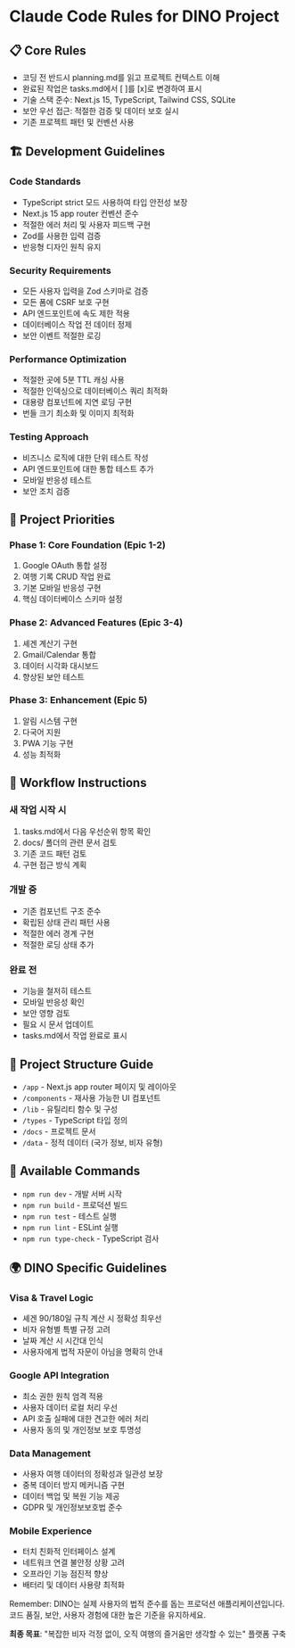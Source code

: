 # Claude Code Rules for DINO Project

## 📋 Core Rules
- 코딩 전 반드시 planning.md를 읽고 프로젝트 컨텍스트 이해
- 완료된 작업은 tasks.md에서 [ ]를 [x]로 변경하여 표시
- 기술 스택 준수: Next.js 15, TypeScript, Tailwind CSS, SQLite
- 보안 우선 접근: 적절한 검증 및 데이터 보호 실시
- 기존 프로젝트 패턴 및 컨벤션 사용

## 🏗️ Development Guidelines

### Code Standards
- TypeScript strict 모드 사용하여 타입 안전성 보장
- Next.js 15 app router 컨벤션 준수
- 적절한 에러 처리 및 사용자 피드백 구현
- Zod를 사용한 입력 검증
- 반응형 디자인 원칙 유지

### Security Requirements
- 모든 사용자 입력을 Zod 스키마로 검증
- 모든 폼에 CSRF 보호 구현
- API 엔드포인트에 속도 제한 적용
- 데이터베이스 작업 전 데이터 정제
- 보안 이벤트 적절한 로깅

### Performance Optimization
- 적절한 곳에 5분 TTL 캐싱 사용
- 적절한 인덱싱으로 데이터베이스 쿼리 최적화
- 대용량 컴포넌트에 지연 로딩 구현
- 번들 크기 최소화 및 이미지 최적화

### Testing Approach
- 비즈니스 로직에 대한 단위 테스트 작성
- API 엔드포인트에 대한 통합 테스트 추가
- 모바일 반응성 테스트
- 보안 조치 검증

## 🎯 Project Priorities

### Phase 1: Core Foundation (Epic 1-2)
1. Google OAuth 통합 설정
2. 여행 기록 CRUD 작업 완료
3. 기본 모바일 반응성 구현
4. 핵심 데이터베이스 스키마 설정

### Phase 2: Advanced Features (Epic 3-4)
1. 셰겐 계산기 구현
2. Gmail/Calendar 통합
3. 데이터 시각화 대시보드
4. 향상된 보안 테스트

### Phase 3: Enhancement (Epic 5)
1. 알림 시스템 구현
2. 다국어 지원
3. PWA 기능 구현
4. 성능 최적화

## 🚀 Workflow Instructions

### 새 작업 시작 시
1. tasks.md에서 다음 우선순위 항목 확인
2. docs/ 폴더의 관련 문서 검토
3. 기존 코드 패턴 검토
4. 구현 접근 방식 계획

### 개발 중
- 기존 컴포넌트 구조 준수
- 확립된 상태 관리 패턴 사용
- 적절한 에러 경계 구현
- 적절한 로딩 상태 추가

### 완료 전
- 기능을 철저히 테스트
- 모바일 반응성 확인
- 보안 영향 검토
- 필요 시 문서 업데이트
- tasks.md에서 작업 완료로 표시

## 📁 Project Structure Guide
- `/app` - Next.js app router 페이지 및 레이아웃
- `/components` - 재사용 가능한 UI 컴포넌트
- `/lib` - 유틸리티 함수 및 구성
- `/types` - TypeScript 타입 정의
- `/docs` - 프로젝트 문서
- `/data` - 정적 데이터 (국가 정보, 비자 유형)

## 🔧 Available Commands
- `npm run dev` - 개발 서버 시작
- `npm run build` - 프로덕션 빌드
- `npm run test` - 테스트 실행
- `npm run lint` - ESLint 실행
- `npm run type-check` - TypeScript 검사

## 🌍 DINO Specific Guidelines

### Visa & Travel Logic
- 셰겐 90/180일 규칙 계산 시 정확성 최우선
- 비자 유형별 특별 규정 고려
- 날짜 계산 시 시간대 인식
- 사용자에게 법적 자문이 아님을 명확히 안내

### Google API Integration
- 최소 권한 원칙 엄격 적용
- 사용자 데이터 로컬 처리 우선
- API 호출 실패에 대한 견고한 에러 처리
- 사용자 동의 및 개인정보 보호 투명성

### Data Management
- 사용자 여행 데이터의 정확성과 일관성 보장
- 중복 데이터 방지 메커니즘 구현
- 데이터 백업 및 복원 기능 제공
- GDPR 및 개인정보보호법 준수

### Mobile Experience
- 터치 친화적 인터페이스 설계
- 네트워크 연결 불안정 상황 고려
- 오프라인 기능 점진적 향상
- 배터리 및 데이터 사용량 최적화

Remember: DINO는 실제 사용자의 법적 준수를 돕는 프로덕션 애플리케이션입니다. 
코드 품질, 보안, 사용자 경험에 대한 높은 기준을 유지하세요.

**최종 목표**: "복잡한 비자 걱정 없이, 오직 여행의 즐거움만 생각할 수 있는" 플랫폼 구축
